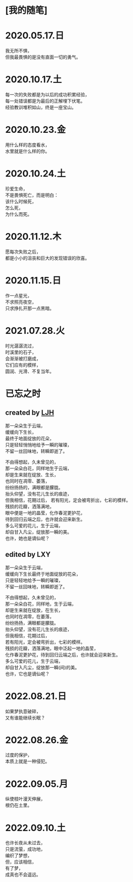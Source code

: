 # [我的随笔]

# 2020.05.17.日

我无所不惧，  
但我最畏惧的是没有直面一切的勇气。

# 2020.10.17.土

每一次的失败都是为以后的成功积累经验，  
每一处错误都是为最后的正解埋下伏笔。  
经验教训堆积如山，终是一座宝山。

# 2020.10.23.金

用什么样的态度看水，  
水里就是什么样的你。

# 2020.10.24.土

珍爱生命，  
不是畏惧死亡，而是明白：  
该什么时候死，  
怎么死，  
为什么而死。

# 2020.11.12.木

愿每次失败之后，  
都是小小的沮丧和巨大的发现错误的欣喜。

# 2020.11.15.日

作一点星光，  
不求照亮夜空，  
只求挣扎开那一点黑暗。

# 2021.07.28.火

时光潺潺流过，  
时溪里的石子，  
会渐渐被打磨成，  
它们应有的模样，  
圆润、光滑、不复当年。

# 已忘之时

## created by [LJH](https://github.com/aso-ljh)

那一朵朵生于云端，  
缓缓向下生长，  
最终于地面绽放的花朵，  
只是轻轻悄悄地给予一瞬的璀璨，  
不留一丝回味地，转瞬即逝了。

不由得想起，久未曾见的，  
那一朵朵白花，同样地生于云端，  
却是生来就在绽放、生长，  
也同时在凋零、萎落，  
纷纷扬扬的，满眼都是朦胧。  
抬头仰望，没有花儿生长的痕迹，  
但我相信，花期过后，
若有阳光，定会被弯折出，七彩的模样。  
残损的花瓣，洒落满地，  
眼中便是一地的晶莹，化作春泥更护花，  
待到回归云端之后，也许就会迎来新生。  
多么可爱的花儿，生于云端，  
却自甘入凡尘，绽放那一瞬的美。  
也许，她也是谪仙呢？

## edited by LXY

那一朵朵生于云端，  
缓缓向下生长最终于地面绽放的花朵，  
只是轻轻地给予一瞬的璀璨，  
不留一丝回味地，转瞬即逝了。

不由得想起，久未曾见的，  
那一朵朵白花，同样地，生于云端，  
却是生来就在绽放，在生长，  
也同时在凋零，在萎落，  
纷纷扬扬，满眼都是朦胧。  
抬头仰望，没有花儿生长的痕迹，  
但我相信，花期过后，  
若有阳光，定会被弯折出，七彩的模样。  
残损的花瓣，洒落满地，眼中泛起一地的晶莹，  
化作春泥更护花，待到回归云端之后，也许就会迎来新生。  
多么可爱的花儿，生于云端，  
却自甘入凡尘，绽放那一瞬(间)的美。  
也许，它也是谪仙呢？

# 2022.08.21.日

如果梦执意破碎，  
又有谁能继续长眠？

# 2022.08.26.金

过度的保护，  
本质上就是一种侵犯。

# 2022.09.05.月

纵使枝叶漫天伸展，  
根仍在土里。

# 2022.09.10.土

也许长夜从未过去，  
只是流萤，成功地，  
编织了梦想，  
但，应该相信，  
有了梦，  
成真也不会遥远。


